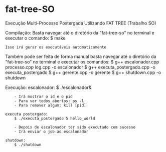 # fat-tree-SO
Execução Multi-Processo Postergada Utilizando FAT TREE (Trabalho SO)

Compilação:
	Basta navegar até o diretório da "fat-tree-so" no terminal e executar o comando:
	$ make

	Isso irá gerar os executáveis automaticamente

Também pode ser feita de forma manual basta navegar até o diretório da "fat-tree-so" no terminal e executar os comandos:
	$ g++ escalonador.cpp processo.cpp log.cpp -o escalonador
	$ g++ executa_postergado.cpp -o executa_postergado
	$ g++ gerente.cpp -o gerente
	$ g++ shutdown.cpp -o shutdown

Execução:
	escalonador:
		$ ./escalonador&

		- Irá mostrar o id e o pid
		- Para ver todos abertos: ps -l
		- Para remover algum: kill [pid]

	executa postergado:
		$ ./executa_postergado 5 hello_world

		- Depois de escalonador ter sido executado com sucesso
		- Irá enviar o job ao escalonador

	shutdown:
		$ ./shutdown
